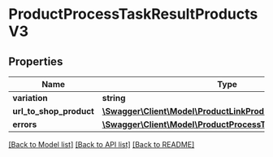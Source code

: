 # ProductProcessTaskResultProductsV3

## Properties
Name | Type | Description | Notes
------------ | ------------- | ------------- | -------------
**variation** | **string** |  | [optional] 
**url_to_shop_product** | [**\Swagger\Client\Model\ProductLinkProductsV3**](ProductLinkProductsV3.md) |  | [optional] 
**errors** | [**\Swagger\Client\Model\ProductProcessTaskErrorProductsV3[]**](ProductProcessTaskErrorProductsV3.md) |  | [optional] 

[[Back to Model list]](../../README.md#documentation-for-models) [[Back to API list]](../../README.md#documentation-for-api-endpoints) [[Back to README]](../../README.md)

